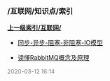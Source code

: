 ### /互联网/知识点/索引


**[上一级索引/互联网/](/互联网/)**

- [同步-异步-阻塞-非阻塞-IO模型](/互联网/知识点/同步-异步-阻塞-非阻塞-IO模型)

- [读懂RabbitMQ概念及原理](/互联网/知识点/读懂RabbitMQ概念及原理)


<font size=2 color='grey'> 2020-03-12 16:14 </font>

